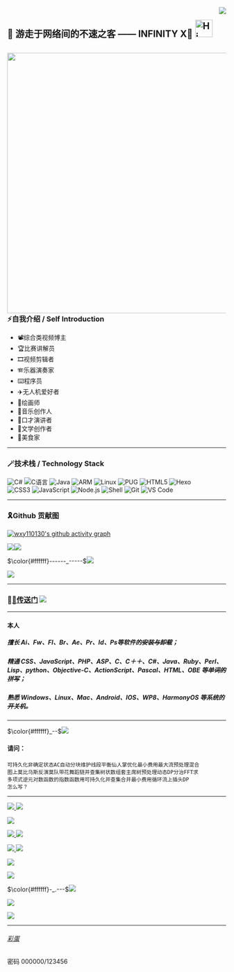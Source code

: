 <img align="right" src="https://count.getloli.com/get/@:wxy110130?theme=moebooru">

## 👋 游走于网络间的不速之客 —— INFINITY X🍫 <img src="https://emojis.slackmojis.com/emojis/images/1588866973/8934/hellokittydance.gif?1588866973" alt="Hi" width="40" /> 

##

<!---
wxy110130/wxy110130 is a ✨ special ✨ repository because its `README.md` (this file) appears on your GitHub profile.
You can click the Preview link to take a look at your changes.
--->
<img align="right" src="https://api.xecades.xyz/api?str=%E6%88%91%E7%9A%84%E7%94%9F%E6%97%A5+%F0%9F%8D%B0&date=2025-01-30&quote=%F0%9F%99%8F%E2%9C%A8%F0%9F%8D%9F%F0%9F%A7%81%F0%9F%8D%A6%F0%9F%8D%AB%F0%9F%8D%A9%F0%9F%8D%A8%F0%9F%8D%B7%F0%9F%8D%89&bilibili=13963390919%F0%9F%8C%AD&email=wxy110130%40outlook.com&qq=3118976484%F0%9F%8D%94&luogu=wxy11130%E2%9C%8C%EF%B8%8F&zhihu=%E8%A3%81%E6%AE%B5%E6%98%9F%E6%B2%B3%E9%80%81%E7%BB%99%E4%BD%A0%F0%9F%8D%9B&github=WXY110130+%F0%9F%9A%80&wechat=wxy11130%F0%9F%8D%95" width="600" />

### ⚡自我介绍 / Self Introduction

- 📽️综合类视频博主
- 🏆比赛讲解员
- 🎞️视频剪辑者
- 🪗乐器演奏家
- ⌨️程序员
- ✈️无人机爱好者
- 🎨绘画师
- 🎵音乐创作人
- 🎤口才演讲者
- 📜文学创作者
- 🍕美食家

------------------
### 🪄技术栈 / Technology Stack
![C#](https://img.shields.io/badge/-C%20Sharp-%23239120?style=flat&logo=C%20Sharp)
![C语言](https://img.shields.io/badge/-C%E8%AF%AD%E8%A8%80-%2313c9ae?style=flat&logo=C&logoColor=ffffff)
![Java](https://img.shields.io/badge/-Java-%23972fcd?style=flat&logo=OPENJDK)
![ARM](https://img.shields.io/badge/-ARM-%23c9e735?style=flat&logo=ARM&logoColor=242424)
![Linux](https://img.shields.io/badge/-Linux-%23fcc624?style=flat&logo=Linux&logoColor=242424)
![PUG](https://img.shields.io/badge/-Pug-%23a86454?style=flat&logo=PUG&logoColor=ffffff)
![HTML5](https://img.shields.io/badge/-HTML5-%23E34C26?style=flat&logo=html5&logoColor=ffffff)
![Hexo](https://img.shields.io/badge/-Hexo-%230e83cd?style=flat&logo=Hexo&logoColor=ffffff)\
![CSS3](https://img.shields.io/badge/-CSS3-%23197CBE?style=flat&logo=css3)
![JavaScript](https://img.shields.io/badge/-JavaScript-%23F7DF1C?style=flat&logo=javascript&logoColor=000000&labelColor=%23ECD83E&color=%23ECD83E)
![Node.js](https://img.shields.io/badge/-Node.js-%23579050?style=flat&logo=node.js&logoColor=ffffff)
![Shell](https://img.shields.io/badge/-Shell-%2389E051?style=flat&logo=powershell&logoColor=ffffff)
![Git](https://img.shields.io/badge/-Git-%23ED5A47?style=flat&logo=git&logoColor=%23ffffff)
![VS Code](https://img.shields.io/badge/-VSCode-%230066B8?style=flat&logo=visual-studio-code)

-----------------------------

### 🎗️Github 贡献图
[![wxy110130's github activity graph](https://github-readme-activity-graph.vercel.app/graph?username=wxy110130&theme=react)](https://github.com/ashutosh00710/github-readme-activity-graph)


[![](https://cdn.luogu.com.cn/upload/image_hosting/hktcuoi9.png)![](https://api.vvhan.com/api/moyu)]()

$\color{#ffffff}------_-----$[![](https://api.vvhan.com/api/ip?s=asd)]()

[![](https://cdn.luogu.com.cn/upload/image_hosting/m12irwzk.png)]()

----------------------

### 📍[🔗传送门](https://www.luogu.com.cn/paste/nr02geeo) ![](https://cdn.luogu.com.cn/upload/image_hosting/9aifcwfx.png)

------------

#### 本人
##### 擅长 Ai、Fw、Fl、Br、Ae、Pr、Id、Ps等软件的~~安装与卸载~~；
##### 精通 CSS、JavaScript、PHP、ASP、C、C＋＋、C#、Java、Ruby、Perl、Lisp、python、Objective-C、ActionScript、Pascal、HTML、OBE 等~~单词的拼写~~；
##### 熟悉 Windows、Linux、Mac、Android、IOS、WP8、HarmonyOS 等系统的~~开关机~~。

------------

$\color{#ffffff}_--$[![](https://cdn.luogu.com.cn/upload/image_hosting/hs1y5qix.png)]()

#### 请问：

```
可持久化非确定状态AC自动分块维护线段平衡仙人掌优化最小费用最大流预处理混合
图上莫比乌斯反演莫队带花舞蹈链并查集树状数组套主席树预处理动态DP分治FFT求
多项式逆元对数函数的指数函数用可持久化并查集合并最小费用循环流上插头DP
怎么写？
```
------------
[![](https://cdn.luogu.com.cn/upload/image_hosting/u8rhdw3n.png) ]()[![](https://s2.ax1x.com/2019/07/28/elNHn1.gif)]()

[![](https://p.qpic.cn/qq_expression/41384847/41384847_0_0_0_9710B2BF57B43E59DC64A5C64407F5B2_0_0/0)]()

[![](https://i.loli.net/2018/05/16/5afc0c672038f.gif) ]()[![](https://i.loli.net/2019/08/07/sCgzpy7N4UbATE9.gif)]()

[![](http://imgsrc.baidu.com/forum/w%3D580/sign=1d80631d5e66d0167e199e20a72ad498/05fd54e736d12f2e9d634eb043c2d56284356889.jpg) ]()[![](https://cdn.luogu.com.cn/upload/image_hosting/w5oipdn2.png)]()

[![](https://s11.ax1x.com/2023/12/25/piHjWcT.png)]()

[![](https://cdn.luogu.com.cn/upload/pic/68655.png)]()

$\color{#ffffff}-_.---$[![](https://nimg.ws.126.net/?url=http%3A%2F%2Fdingyue.ws.126.net%2F2021%2F1107%2F5c92ece8j00r26w8z008hd000gi02hxp.jpg&thumbnail=660x2147483647&quality=80&type=jpg)]()

[![](https://gss0.baidu.com/7Po3dSag_xI4khGko9WTAnF6hhy/zhidao/wh%3D450%2C600/sign=90881c4dc63d70cf4cafa209cdecfd36/adaf2edda3cc7cd962a67aad3601213fb80e913f.jpg)]()

[![](https://s1.ax1x.com/2018/03/09/9RBOTs.gif)]()

----------------

###### [彩蛋](https://wxy6418-my.sharepoint.com/:f:/g/personal/000_wxy6418_onmicrosoft_com/EkTXqoM5HrpKigtj6nZZVNMBEknQFzMfPxsGrpndUGLrNA?e=95ey1B) 
密码 000000/123456
